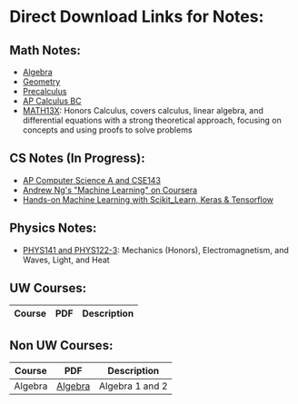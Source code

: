 # Direct Download Links for Notes:

## Math Notes:
* [Algebra](https://github.com/ericxiaseattle/Math_Notes/raw/master/Math/Algebra/out/main.pdf)
* [Geometry](https://github.com/ericxiaseattle/Math_Notes/raw/master/Math/Geometry/out/main.pdf)
* [Precalculus](https://github.com/ericxiaseattle/Math_Notes/raw/master/Math/Precalculus/out/main.pdf)
* [AP Calculus BC](https://github.com/ericxiaseattle/Math_Notes/raw/master/Math/APCalculusBC/out/main.pdf)
* [MATH13X](https://github.com/ericxiaseattle/Notes/raw/master/Math/MATH13X/out/Notes/MATH134X_Notes.pdf): Honors Calculus, covers calculus, linear algebra, and differential equations with a strong theoretical approach, focusing on concepts and using proofs to solve problems

## CS Notes (In Progress):
* [AP Computer Science A and CSE143](https://github.com/ericxiaseattle/Math_Notes/raw/master/CS/CSE14x/out/main.pdf)
* [Andrew Ng's "Machine Learning" on Coursera](https://github.com/ericxiaseattle/Math_Notes/raw/master/CS/Machine_Learning/out/ML_AndrewNg_Coursera.pdf)
* [Hands-on Machine Learning with Scikit_Learn, Keras & Tensorflow](https://github.com/ericxiaseattle/Notes/raw/master/CS/Machine_Learning/out/HandsOn_ML/HandsOn_ML.pdf)

## Physics Notes:
* [PHYS141 and PHYS122-3](https://github.com/ericxiaseattle/Notes/raw/master/Physics/PHYS14X/out/Intro_Physics_Notes.pdf): Mechanics (Honors), Electromagnetism, and Waves, Light, and Heat

## UW Courses:
|Course|PDF|Description|
|-|-|-|


## Non UW Courses:
|Course|PDF|Description|
|-|-|-|
|Algebra|[Algebra](https://github.com/ericxiaseattle/Math_Notes/raw/master/Math/Algebra/out/main.pdf)|Algebra 1 and 2|
